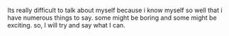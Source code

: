 Its really difficult to talk about myself because i know myself so well that i have numerous things to say. some might be boring and some might be exciting. so, I will try and say what I can. 